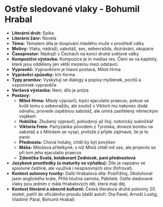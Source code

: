 # Ostře sledované vlaky - Bohumil Hrabal
- **Literární druh:** Epika
- **Literární žánr:** Novela
- **Téma:** Tématem díla je dospívání mladého muže v prostředí války
- **Motivy:** Vlaky, nádraží, sabotáž, sex, sebevražda, dozrávání, okupace
- **Časoprostor:** Nádraží v Čechách na konci druhé světové války
- **Kompoziční výstavba:** Kompozice je in medias res. Člení se na kapitoly, které jsou odděleny jen větší mezerou mezi odstavci.
- **Vypravěč:** Vypravěčem je hlavní postava, Miloš Hrma
- **Vyprávěcí způsoby:** Ich-forma
- **Typy promluv:** Vyskytují se dialogy a popisy myšlenek, pocitů a vzpomínek vypravěče
- **Veršová výstavba:** Není, dílo je próza
- **Postavy:**
  - **Miloš Hrma:** Mladý výpravčí, trpící ejaculatio praecox, pokusí se kvůli tomu o sebevraždu, ale soulož s Viktorií mu nakonec dodá odvahu, provede úspěšnou sabotáž, ale umírá zastřelený německým vojákem
  - **Hubička:** Zkušený výpravčí, pohodový až líný, notorický sukničkář
  - **Viktoria Freie:** Partyzánka původem z Tyrolska, doveze bombu na sabotáž a s Milošem se vyspí, protože jí přijde zajímavé, že je to panic
  - **Přednosta:** Chová holuby, chtěl by být povýšen
  - **Máša:** Milošova přítelkyně, s níž Miloš chtěl mít sex, ale projevilo se při tom jeho ejaculatio praecox
  - **Zdenička Svatá, kolaborant Zednicek, paní přednostová**
- **Jazykové prostředky (u maturity ve výňatku):** Dílo je napsáno ve spisovné češtině, ale využívá i nespisovných slov (fofrovat).
- **Kontext autorovy tvorby:** Další Hrabalova díla: Postřižiny, Obsluhoval jsem anglického krále, Příliš hlučná samota, Pábitelé. Ostře sledované vlaky jsou jedním z mála Hrabalových děl, která mají děj.
- **Kontext literární a obecně kulturní:** Česká literatura druhé poloviny 20. století, patřil do oficiálního proudu (další autoři: Ota Pavel, Arnošt Lustig, Vladimír Páral, Bohumil Hrabal)
